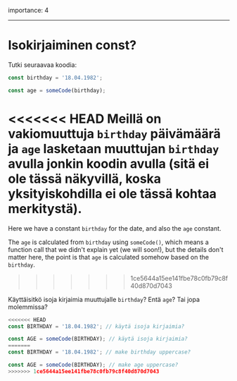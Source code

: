 importance: 4

---

# Isokirjaiminen const?

Tutki seuraavaa koodia:

```js
const birthday = '18.04.1982';

const age = someCode(birthday);
```

<<<<<<< HEAD
Meillä on vakiomuuttuja `birthday` päivämäärä ja `age` lasketaan muuttujan `birthday` avulla jonkin koodin avulla (sitä ei ole tässä näkyvillä, koska yksityiskohdilla ei ole tässä kohtaa merkitystä).
=======
Here we have a constant `birthday` for the date, and also the `age` constant.

The `age` is calculated from `birthday` using `someCode()`, which means a function call that we didn't explain yet (we will soon!), but the details don't matter here, the point is that `age` is calculated somehow based on the `birthday`.
>>>>>>> 1ce5644a15ee141fbe78c0fb79c8f40d870d7043

Käyttäisitkö isoja kirjaimia muuttujalle `birthday`? Entä `age`? Tai jopa molemmissa?

```js
<<<<<<< HEAD
const BIRTHDAY = '18.04.1982'; // käytä isoja kirjaimia?

const AGE = someCode(BIRTHDAY); // käytä isoja kirjaimia?
=======
const BIRTHDAY = '18.04.1982'; // make birthday uppercase?

const AGE = someCode(BIRTHDAY); // make age uppercase?
>>>>>>> 1ce5644a15ee141fbe78c0fb79c8f40d870d7043
```
